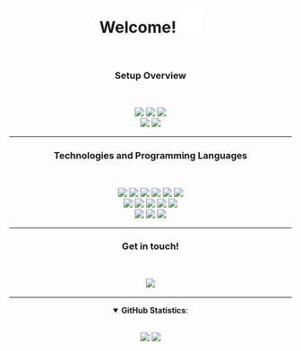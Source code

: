 <h1 align="center">Welcome!<img src="https://github.com/Kathryn-Jie/Kathryn-Jie/blob/main/wave.gif" width="45px"/></h1>

<br/>

<h3 align="center">Setup Overview</h3>
<br>
<p align="center">
  <img src="https://img.shields.io/badge/Main System-MacBook Pro (2021, A2442)-292e33?style=flat-square">
  <img src="https://img.shields.io/badge/IDE-PyCharm Professional-292e33?style=flat-square&logo=pycharm&logoColor=fff">
  <img src="https://img.shields.io/badge/Languages-Portuguese (BR), English-292e33?style=flat-square&logo=messenger&logoColor=fff">
  <br>
  <img src="https://img.shields.io/badge/Keyboard%20and%20Mice-Royal%20Kludge%20RK--H81%20(Blue)%2C%20Logi%20MX%20Master%203-292e33?style=flat-square">
  <img src="https://img.shields.io/badge/Displays-Samsung U32J59x (Primary), LG 29WK600 (Secondary, Portrait)-292e33?style=flat-square">
</p>

---

<h3 align="center">
  Technologies and Programming Languages
</h3>
<br/>
<p align="center">
  <img style="width: auto;" src="https://img.shields.io/badge/Python-292e33?style=flat-square&logo=Python&logoColor=fff"> 
  <img style="width: auto;" src="https://img.shields.io/badge/Git-292e33?style=flat-square&logo=Git&logoColor=fff">
  <img style="width: auto;" src="https://img.shields.io/badge/Selenium WebDriver-292e33?style=flat-square&logo=Selenium&logoColor=fff">
  <img style="width: auto;" src="https://img.shields.io/badge/ElasticSearch-292e33?style=flat-square&logo=ElasticSearch&logoColor=fff">
  <img style="width: auto;" src="https://img.shields.io/badge/MongoDB-292e33?style=flat-square&logo=MongoDB&logoColor=fff">
  <img style="width: auto;" src="https://img.shields.io/badge/PostgreSQL-292e33?style=flat-square&logo=PostgreSQL&logoColor=fff">
  <br>
  <img style="width: auto;" src="https://img.shields.io/badge/RabbitMQ-292e33?style=flat-square&logo=RabbitMQ&logoColor=fff">
  <img style="width: auto;" src="https://img.shields.io/badge/Docker-292e33?style=flat-square&logo=Docker&logoColor=fff">
  <img style="width: auto;" src="https://img.shields.io/badge/AWS-292e33?style=flat-square&logo=amazon&logoColor=fff">
  <img style="width: auto;" src="https://img.shields.io/badge/Flask-292e33?style=flat-square&logo=Flask&logoColor=fff">
  <img style="width: auto;" src="https://img.shields.io/badge/FastAPI-292e33?style=flat-square&logo=FastAPI&logoColor=fff">
  <br>
  <img style="width: auto;" src="https://img.shields.io/badge/HTML-292e33?style=flat-square">
  <img style="width: auto;" src="https://img.shields.io/badge/XPath-292e33?style=flat-square">
  <img style="width: auto;" src="https://img.shields.io/badge/Regular Expressions-292e33?style=flat-square">
</p>

---
<h3 align="center">
  Get in touch!
</h3>
<br/>
<p align="center">
  <a href="https://www.linkedin.com/in/lucasdfr/"><img style="width: 108px;" src="https://img.shields.io/badge/LinkedIn-292e33?style=flat-square&logo=LinkedIn&logoColor=fff"></a>
</p>

---

<details open>
 <summary align="center"><b>GitHub Statistics</b>: </summary>
<br>
<p align = "center">
  <img src = "https://github-readme-stats.vercel.app/api?username=NepZR&show_icons=true&theme=tokyonight&include_all_commits=true&count_private=true&line_height=34">
  <img src = "https://github-readme-stats.vercel.app/api/top-langs/?username=NepZR&hide=TeX,HTML&theme=tokyonight">
</p>
</details>
